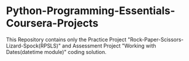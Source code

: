 # Python-Programming-Essentials-Coursera-Projects
This Repository contains only the Practice Project "Rock-Paper-Scissors-Lizard-Spock(RPSLS)" and Assessment Project  "Working with Dates(datetime module)" coding solution.
